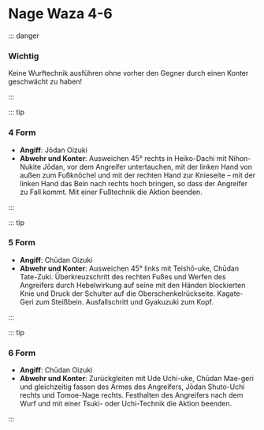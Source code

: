 # Nage Waza 4-6

::: danger

### Wichtig

Keine Wurftechnik ausführen ohne vorher den Gegner durch einen Konter geschwächt zu haben!

:::

::: tip

### 4 Form

- **Angiff**: Jōdan Oizuki
- **Abwehr und Konter**: Ausweichen 45° rechts in Heiko-Dachi mit Nihon-Nukite Jōdan, vor dem Angreifer untertauchen, mit der linken Hand von außen zum Fußknöchel und mit der rechten Hand zur Knieseite – mit der linken Hand das Bein nach rechts hoch bringen, so dass der Angreifer zu Fall kommt. Mit einer Fußtechnik die Aktion beenden.

:::

<YouTube videoid="wGjegmDE04A" start="22" end="45" mute="1" />

::: tip

### 5 Form

- **Angiff**: Chūdan Oizuki	
- **Abwehr und Konter**: Ausweichen 45° links mit Teishō-uke, Chūdan Tate-Zuki. Überkreuzschritt des rechten Fußes und Werfen des Angreifers durch Hebelwirkung auf seine mit den Händen blockierten Knie und Druck der Schulter auf die Oberschenkelrückseite. Kagate-Geri zum Steißbein. Ausfallschritt und Gyakuzuki zum Kopf.

::: 


<YouTube videoid="g6W0sLvzXpM" start="20" end="56" mute="1" />

::: tip

### 6 Form

- **Angiff**: Chūdan Oizuki
- **Abwehr und Konter**: Zurückgleiten mit Ude Uchi-uke, Chūdan Mae-geri und gleichzeitig fassen des Armes des Angreifers, Jōdan Shuto-Uchi rechts und Tomoe-Nage rechts. Festhalten des Angreifers nach dem Wurf und mit einer Tsuki- oder Uchi-Technik die Aktion beenden.

:::

<YouTube videoid="dCnrBxuSRRk" start="18" end="60" mute="1" />